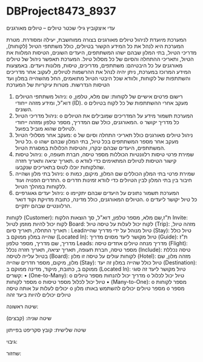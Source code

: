 # DBProject8473_8937

עדי איצקוביץ
גילי שכטר
טיולים –
טיולים מאורגנים

המערכת מיועדת לניהול טיולים מאורגנים בצורה ממוחשבת, יעילה ומסודרת. מטרת המערכת היא לנהל את כל המידע הקשור בטיולים, כולל משתתפי הטיול (לקוחות), מדריכי הטיול, בתי המלון שבהם ישהו המשתתפים, היעדים השונים, הטיסות המלוות את הטיול, ותאריכי ההתחלה והסיום של כל מסלול טיול.
המערכת תאפשר ניהול של טיולים מאורגנים על כל היבטיהם: משתתפים, מדריכים, טיסות, מלונות ויעדים. באמצעות המידע המרוכז במערכת, ניתן יהיה לנהל את ההרשמות לטיולים, לעקוב אחר מדריכים והשתתפות של לקוחות, ולוודא שכל היבטי הטיול מתואמים, החל מהשהייה במלון ועד הטיסות הנדרשות.
מטרות עיקריות של המערכת

1. ניהול משתתפי הטיולים:
   o רישום פרטים אישיים של לקוחות: שם מלא, טלפון, דוא"ל, ומידע מזהה ייחודי (ID).
   o מעקב אחרי ההשתתפות של כל לקוח בטיולים השונים.
2. ניהול מדריכי הטיול:
   o המערכת תשמור מידע על המדריכים שמובילים את הטיולים המאורגנים, כולל שם המדריך, מספר טלפון ומזהה ייחודי.
   o כל מדריך יקושר לטיולים שהוא מוביל בפועל.
3. מעקב אחר מסלולי הטיול:
   o ניהול טיולים מאורגנים כולל תאריכי התחלה וסיום של כל טיול.
   o מעקב אחר מספר המשתתפים בכל טיול, בתי המלון שבהם ישהו המשתתפים, היעדים שבהם יבקרו, והטיסות הכלולות במסגרת הטיול.
4. ניהול טיסות:
   o שמירת פרטי טיסות רלוונטיות הכוללות מספר טיסה, חברת תעופה, תאריך יציאה ותאריך חזרה.
   o קישור הטיסות לטיולים המתאימים כדי לוודא שהלקוחות יוכלו לטוס בתאריכים שנקבעו.
5. ניהול בתי מלון ושהייה:
   o שמירת פרטי בתי המלון הכוללים שם המלון, מיקום, כמות החדרים הפנויה ועוד.
   o חיבור בין בתי המלון לבין הטיולים כדי לוודא זמינות חדרים ללקוחות במהלך הטיול.
6. ניהול יעדים גאוגרפיים:
   o המערכת תשמור נתונים על היעדים שבהם יתקיימו הטיולים המאורגנים, כולל מדינה, כתובת מדויקת וקוד דואר.
   o כל טיול יקושר ליעדים הרלוונטיים שבהם יתקיים.

לקוחות (Customer):
ת"ז,שם מלא, מספר טלפון, דוא"ל, סך הוצאות הלקוח
Invite: לקוח יכול להיות מוזמן לטיול
Board: לקוח יכול לעלות על טיסה
טיול (Trip):
מזהה טיול, תאריך התחלה, תאריך סיום
: Leadטיול מנוהל על ידי מדריך
שהייה (Stay): טיול כולל שהייה במלון
ממוקם ב (Located In): טיול מקושר ליעד מסוים
מדריך (Guide):
ת"ז מדריך, שם מדריך, מספר טלפון
Leads: מדריך מנחה טיולים אחדים
טיסה (Flight):
מספר טיסה, חברת תעופה, תאריך יציאה, תאריך חזרה
נכלל (Include): טיסה נכללת בטיול
עלייה לטיסה (Board): לקוחות עולים על טיסה זו
מלון (Hotel):
מזהה מלון, שם מלון, מיקום, מספר חדרים
שהייה (Stay): טיול כולל שהייה במלון זה
יעד (Destination):
ממוקם ב, כתובת, מיקוד, מדינה
ממוקם ב (Located In): טיול מקושר ליעד זה
סוגי קשרים:
• (One-to-Many):
o מדריך יכול להנחות מספר טיולים
o טיול יכול לכלול מספר לקוחות
o טיול יכול לכלול מספר טיסות
• (Many-to-One):
o מספר לקוחות יכולים לעלות על אותה טיסה
o מספר טיולים יכולים להשתמש באותו מלון
o מספר טיולים יכולים להיות ביעד זהה

שיטה ראשונה:

שיטה שניה:
(קבצים)

שיטה שלישית:
קובץ סקריפט בפייתון

גיבוי:

שחזור:
